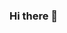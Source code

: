 ### Hi there 👋

<!--
**DarrenDuanAU/DarrenDuanAU** is a ✨ _special_ ✨ repository because its `README.md` (this file) appears on your GitHub profile.

Here are some ideas to get you started:

- 🔭 I've been coding in JavaScript primarily for over 1.5 years.
- 🌱 I’m an experienced frontend developer. (a big fan of Next.js and Tailwind).
- 🤔 I’m learning Node.js at the moment.
- 📫 How to reach me: tsdarren@gmail.com.
-->
